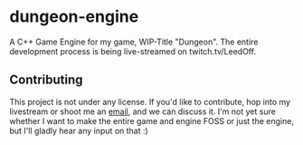 # dungeon-engine
A C++ Game Engine for my game, WIP-Title "Dungeon". The entire development process is being live-streamed on twitch.tv/LeedOff.

## Contributing

This project is not under any license. If you'd like to contribute, hop into my livestream or shoot me an [email](mailto:development@kortlepel.com), and we can discuss it. I'm not yet sure whether I want to make the entire game and engine FOSS or just the engine, but I'll gladly hear any input on that :)

